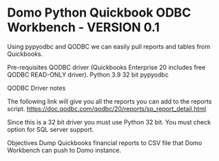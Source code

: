 # Domo Python Quickbook ODBC Workbench - VERSION 0.1

Using pypyodbc and QODBC we can easily pull reports and tables from Quickbooks.

Pre-requisites
QODBC driver (Quickbooks Enterprise 20 includes free QODBC READ-ONLY driver).
Python 3.9 32 bit
pypyodbc

QODBC Driver notes

The following link will give you all the reports you can add to the reports script.
https://doc.qodbc.com/qodbc/20/reports/sp_report_detail.html

Since this is a 32 bit driver you must use Python 32 bit.
You must check option for SQL server support.

Objectives
Dump Quickbooks financial reports to CSV file that Domo Workbench can push to Domo instance.

